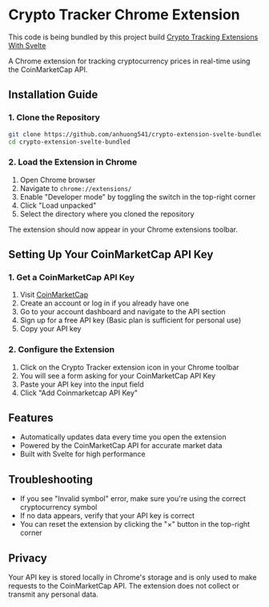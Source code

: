 # Crypto Tracker Chrome Extension

This code is being bundled by this project build
[Crypto Tracking Extensions With Svelte](https://github.com/anhuong541/crypto-tracker-svelte-extensions)

A Chrome extension for tracking cryptocurrency prices in real-time using the CoinMarketCap API.

## Installation Guide

### 1. Clone the Repository

```bash
git clone https://github.com/anhuong541/crypto-extension-svelte-bundled.git
cd crypto-extension-svelte-bundled
```

### 2. Load the Extension in Chrome

1. Open Chrome browser
2. Navigate to `chrome://extensions/`
3. Enable "Developer mode" by toggling the switch in the top-right corner
4. Click "Load unpacked"
5. Select the directory where you cloned the repository

The extension should now appear in your Chrome extensions toolbar.

## Setting Up Your CoinMarketCap API Key

### 1. Get a CoinMarketCap API Key

1. Visit [CoinMarketCap](https://coinmarketcap.com/)
2. Create an account or log in if you already have one
3. Go to your account dashboard and navigate to the API section
4. Sign up for a free API key (Basic plan is sufficient for personal use)
5. Copy your API key

### 2. Configure the Extension

1. Click on the Crypto Tracker extension icon in your Chrome toolbar
2. You will see a form asking for your CoinMarketCap API Key
3. Paste your API key into the input field
4. Click "Add Coinmarketcap API Key"

## Features

- Automatically updates data every time you open the extension
- Powered by the CoinMarketCap API for accurate market data
- Built with Svelte for high performance

## Troubleshooting

- If you see "Invalid symbol" error, make sure you're using the correct cryptocurrency symbol
- If no data appears, verify that your API key is correct
- You can reset the extension by clicking the "×" button in the top-right corner

## Privacy

Your API key is stored locally in Chrome's storage and is only used to make requests to the CoinMarketCap API. The extension does not collect or transmit any personal data.
